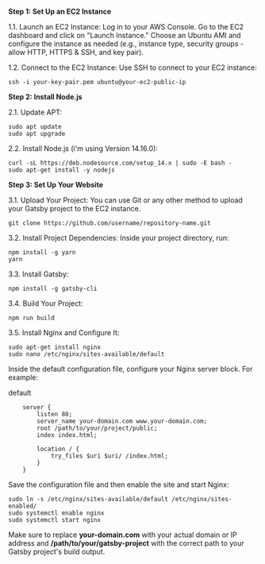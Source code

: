 **Step 1: Set Up an EC2 Instance**

1.1. Launch an EC2 Instance: Log in to your AWS Console. Go to the EC2 dashboard and click on "Launch Instance." Choose an Ubuntu AMI and configure the instance as needed (e.g., instance type, security groups - allow HTTP, HTTPS & SSH, and key pair).

1.2. Connect to the EC2 Instance: Use SSH to connect to your EC2 instance:

    ssh -i your-key-pair.pem ubuntu@your-ec2-public-ip

**Step 2: Install Node.js**

2.1. Update APT:

    sudo apt update
    sudo apt upgrade

2.2. Install Node.js (i'm using Version 14.16.0):

    curl -sL https://deb.nodesource.com/setup_14.x | sudo -E bash -
    sudo apt-get install -y nodejs

**Step 3: Set Up Your Website**

3.1. Upload Your Project: You can use Git or any other method to upload your Gatsby project to the EC2 instance.

    git clone https://github.com/username/repository-name.git

3.2. Install Project Dependencies: Inside your project directory, run:

    npm install -g yarn
    yarn

3.3. Install Gatsby:

    npm install -g gatsby-cli

3.4. Build Your Project:

    npm run build

3.5. Install Nginx and Configure It:

    sudo apt-get install nginx
    sudo nano /etc/nginx/sites-available/default

Inside the default configuration file, configure your Nginx server block. For example:

default

        server {
            listen 80;
            server_name your-domain.com www.your-domain.com;
            root /path/to/your/project/public;
            index index.html;
        
            location / {
                try_files $uri $uri/ /index.html;
            }
        }

Save the configuration file and then enable the site and start Nginx:

    sudo ln -s /etc/nginx/sites-available/default /etc/nginx/sites-enabled/
    sudo systemctl enable nginx
    sudo systemctl start nginx

Make sure to replace **your-domain.com** with your actual domain or IP address and **/path/to/your/gatsby-project** with the correct path to your Gatsby project's build output.
